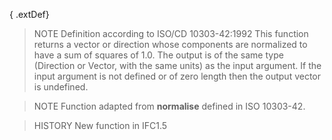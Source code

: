 { .extDef}

<!-- end of short definition -->

> NOTE Definition according to ISO/CD 10303-42:1992
> This function returns a vector or direction whose components are normalized to have a sum of squares of 1.0. The output is of the same type (Direction or Vector, with the same units) as the input argument. If the input argument is not defined or of zero length then the output vector is undefined.

> NOTE Function adapted from **normalise** defined in ISO 10303-42.

> HISTORY New function in IFC1.5
